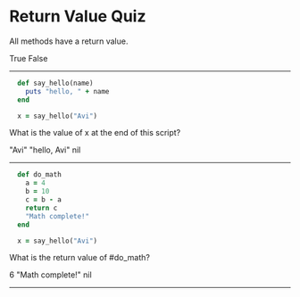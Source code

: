 # Return Value Quiz

<quiz>
  <question>
    <p>All methods have a return value.</p>
    <answer correct>True</answer>
    <answer>False</answer>
  </question>
</quiz>

---

```ruby
  def say_hello(name)
    puts "hello, " + name
  end

  x = say_hello("Avi")
```

<quiz>
  <question>
    <p>What is the value of x at the end of this script?</p>
    <answer>"Avi"</answer>
    <answer>"hello, Avi"</answer>
    <answer correct>nil</answer>
  </question>
</quiz>

---

```ruby
  def do_math
    a = 4
    b = 10
    c = b - a
    return c
    "Math complete!"
  end

  x = say_hello("Avi")
```

<quiz>
  <question>
    <p>What is the return value of #do_math?</p>
    <answer correct>6</answer>
    <answer>"Math complete!"</answer>
    <answer>nil</answer>
  </question>
</quiz>

---
